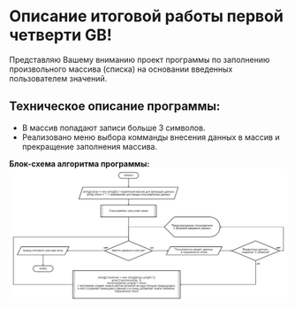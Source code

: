 # Описание итоговой работы первой четверти GB!
Представляю Вашему вниманию проект программы по заполнению произвольного массива (списка) на основании введенных пользователем значений. 
## Техническое описание программы:
* В массив попадают записи больше 3 символов.
* Реализовано меню выбора комманды внесения данных в массив и прекращение заполнения массива.

**Блок-схема алгоритма программы:**
![**Блок-схема алгоритма программы:**](schema.png)